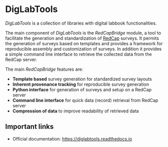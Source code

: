 # DigLabTools

*DigLabTools* is a collection of libraries with digital labbook functionalities.

The main component of *DigLabTools* is the *RedCapBridge* module, a tool to facilitate the generation and standardization of [RedCap](https://projectredcap.org/) surveys. It permits the generation of surveys based on templates and provides a framework for reproducible assembly and customization of surveys. In addition it provides a simple command line interface to retrieve the collected data from the RedCap server. 

The main *RedCapBridge* features are:

- **Template based** survey generation for standardized survey layouts
- **Inherent provenance tracking** for reproducible survey generation
- **Python interface** for generation of surveys and setup on a RedCap server
- **Command line interface** for quick data (record) retrieval from RedCap server
- **Compression of data** to improve readability of retrieved data

Important links
---------------

- Official documentation: https://diglabtools.readthedocs.io